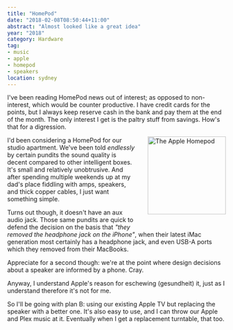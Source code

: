 ```yaml
---
title: "HomePod"
date: "2018-02-08T08:50:44+11:00"
abstract: "Almost looked like a great idea"
year: "2018"
category: Hardware
tag:
- music
- apple
- homepod
- speakers
location: sydney
---
```

I've been reading HomePod news out of interest; as opposed to non-interest, which would be counter productive. I have credit cards for the points, but I always keep reserve cash in the bank and pay them at the end of the month. The only interest I get is the paltry stuff from savings. How's that for a digression.

<p><img src="https://rubenerd.com/files/2018/homepod@1x.jpg" srcset="https://rubenerd.com/files/2018/homepod@1x.jpg 1x, https://rubenerd.com/files/2018/homepod@2x.jpg 2x" alt="The Apple Homepod" style="width:180px; margin:0 0 2em 2em; float:right" /></p>

I'd been considering a HomePod for our studio apartment. We've been told *endlessly* by certain pundits the sound quality is decent compared to other intelligent boxes. It's small and relatively unobtrusive. And after spending multiple weekends up at my dad's place fiddling with amps, speakers, and thick copper cables, I just want something simple.

Turns out though, it doesn't have an aux audio jack. Those same pundits are quick to defend the decision on the basis that *"they removed the headphone jack on the iPhone"*, when their latest iMac generation most certainly has a headphone jack, and even USB-A ports which they removed from their MacBooks.

Appreciate for a second though: we're at the point where design decisions about a speaker are informed by a phone. Cray.

Anyway, I understand Apple's reason for eschewing (gesundheit) it, just as I understand therefore it's not for me.

So I'll be going with plan B: using our existing Apple TV but replacing the speaker with a better one. It's also easy to use, and I can throw our Apple and Plex music at it. Eventually when I get a replacement turntable, that too.

